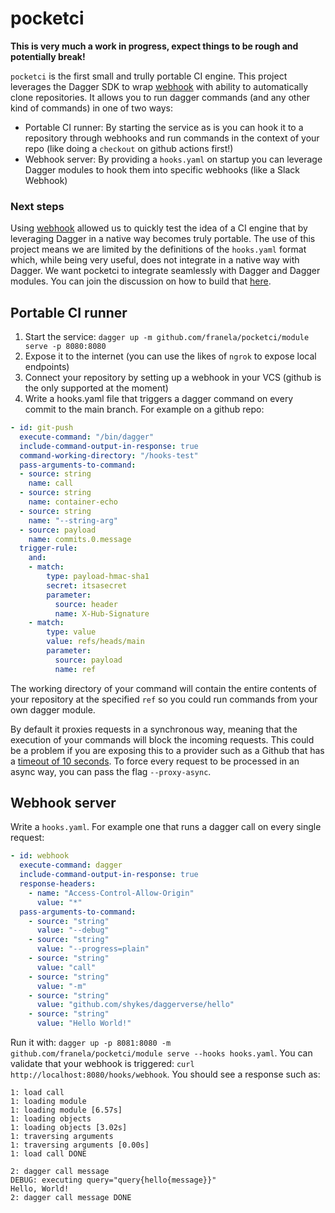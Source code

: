 # pocketci

**This is very much a work in progress, expect things to be rough and potentially break!**

`pocketci` is the first small and trully portable CI engine. This project leverages the Dagger SDK to wrap [webhook](https://github.com/adnanh/webhook) with ability to automatically clone repositories. It allows you to run dagger commands (and any other kind of commands) in one of two ways:

- Portable CI runner: By starting the service as is you can hook it to a repository through webhooks and run commands in the context of your repo (like doing a `checkout` on github actions first!)
- Webhook server: By providing a `hooks.yaml` on startup you can leverage Dagger modules to hook them into specific webhooks (like a Slack Webhook)

### Next steps

Using [webhook](https://github.com/adnanh/webhook) allowed us to quickly test the idea of a CI engine that by leveraging Dagger in a native way becomes truly portable. The use of this project means we are limited by the definitions of the `hooks.yaml` format which, while being very useful, does not integrate in a native way with Dagger. We want pocketci to integrate seamlessly with Dagger and Dagger modules. You can join the discussion on how to build that [here](https://github.com/franela/pocketci/issues/2).

## Portable CI runner

1. Start the service: `dagger up -m github.com/franela/pocketci/module serve -p 8080:8080`
2. Expose it to the internet (you can use the likes of `ngrok` to expose local endpoints)
3. Connect your repository by setting up a webhook in your VCS (github is the only supported at the moment)
4. Write a hooks.yaml file that triggers a dagger command on every commit to the main branch. For example on a github repo:

```yaml
- id: git-push
  execute-command: "/bin/dagger"
  include-command-output-in-response: true
  command-working-directory: "/hooks-test"
  pass-arguments-to-command:
  - source: string
    name: call
  - source: string
    name: container-echo
  - source: string
    name: "--string-arg"
  - source: payload
    name: commits.0.message
  trigger-rule:
    and:
    - match:
        type: payload-hmac-sha1
        secret: itsasecret
        parameter:
          source: header
          name: X-Hub-Signature
    - match:
        type: value
        value: refs/heads/main
        parameter:
          source: payload
          name: ref
```

The working directory of your command will contain the entire contents of your repository at the specified `ref` so you could run commands from your own dagger module.

By default it proxies requests in a synchronous way, meaning that the execution of your commands will block the incoming requests. This could be a problem if you are exposing this to a provider such as a Github that has a [timeout of 10 seconds](https://docs.github.com/en/webhooks/testing-and-troubleshooting-webhooks/troubleshooting-webhooks#timed-out). To force every request to be processed in an async way, you can pass the flag `--proxy-async`.

## Webhook server

Write a `hooks.yaml`. For example one that runs a dagger call on every single request:

```yaml
- id: webhook
  execute-command: dagger
  include-command-output-in-response: true
  response-headers:
    - name: "Access-Control-Allow-Origin"
      value: "*"
  pass-arguments-to-command:
    - source: "string"
      value: "--debug"
    - source: "string"
      value: "--progress=plain"
    - source: "string"
      value: "call"
    - source: "string"
      value: "-m"
    - source: "string"
      value: "github.com/shykes/daggerverse/hello"
    - source: "string"
      value: "Hello World!"
```

Run it with: `dagger up -p 8081:8080 -m github.com/franela/pocketci/module serve --hooks hooks.yaml`. You can validate that your webhook is triggered: `curl http://localhost:8080/hooks/webhook`. You should see a response such as:

```
1: load call
1: loading module
1: loading module [6.57s]
1: loading objects
1: loading objects [3.02s]
1: traversing arguments
1: traversing arguments [0.00s]
1: load call DONE

2: dagger call message
DEBUG: executing query="query{hello{message}}"
Hello, World!
2: dagger call message DONE
```
